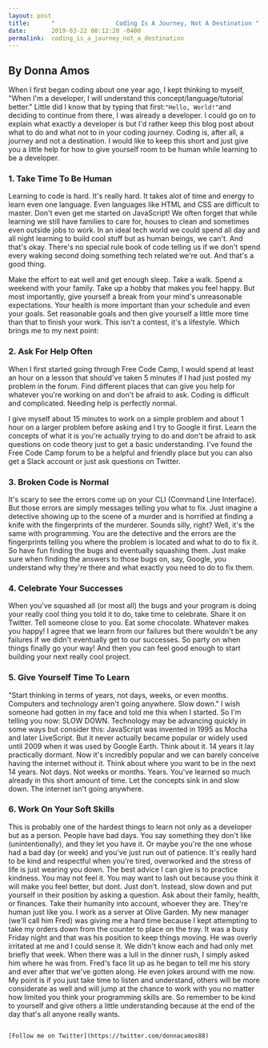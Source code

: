 ```yaml
---
layout: post
title:      "                 Coding Is A Journey, Not A Destination "
date:       2019-03-22 00:12:20 -0400
permalink:  coding_is_a_journey_not_a_destination
---
```


																																	                        
 ##                                                    By Donna Amos  

When I first began coding about one year ago, I kept thinking to myself, "When I'm a  developer, I will understand this concept/language/tutorial better." Little did I know that by typing that first:`"Hello, World!"`and deciding to continue from there, I was already a developer.  I could go on to explain what exactly a developer is but I'd rather keep this blog post about what to do and what not to in your coding journey. Coding is, after all, a journey and not a destination. I would like to keep this short and just give you a little help for how to give yourself room to be human while learning to be a developer. 
												
												
###                                                             1. Take Time To Be Human 


Learning to code is hard. It's really hard. It takes alot of time and energy to learn even one language. Even languages like HTML and CSS are difficult to master. Don't even get me started on JavaScript! We often forget that while learning we still have families to care for, houses to clean and sometimes even outside jobs to work. In an ideal tech world we could spend all day and all night learning to build cool stuff but as human beings, we can't. And that's okay. There's no special rule book of code telling us if we don't spend every waking second doing something tech related we're out. And that's a good thing. 
										
Make the effort to eat well and get enough sleep. Take a walk. Spend a weekend with your family. Take up a hobby that makes you feel happy. But most importantly, give yourself a break from your mind's unreasonable expectations. Your health is more important than your schedule and even your goals. Set reasonable goals and then give yourself a little more time than that to finish your work. This isn't a contest, it's a lifestyle. Which brings me to my next point:
										
###                                                              2. Ask For Help Often
        
When I first started going through Free Code Camp, I would spend at least an hour on a lesson that should've taken 5 minutes if I had just posted my problem in the forum. Find different places that can give you help for whatever you're working on and don't be afraid to ask. Coding is difficult and complicated. Needing help is perfectly normal. 
										
I give myself about 15 minutes to work on a simple problem and about 1 hour on a larger problem before asking and I try to Google it first. Learn the concepts of what it is you're actually trying to do and don't be afraid to ask questions on code theory just to get a basic understanding. I've found the Free Code Camp forum to be a helpful and friendly place but you can also get a Slack account or just ask questions on Twitter. 
									     
###                                                              3. Broken Code is Normal 

 It's scary to see the errors come up on your CLI (Command Line Interface). But those errors are simply messages telling you what to fix. Just imagine a detective showing up to the scene of a murder and is horrified at finding a knife with the fingerprints of the murderer. Sounds silly, right? Well, it's the same with programming. You are the detective and the errors are the fingerprints telling you where the problem is located and what to do to fix it. So have fun finding the bugs and eventually squashing them. Just make sure when finding the answers to those bugs on, say, Google, you understand why they're there and what exactly you need to do to fix them. 
									     
###                                                              4. Celebrate Your Successes 

When you've squashed all (or most all) the bugs and your program is doing your really cool thing you told it to do, take time to celebrate. Share it on Twitter. Tell someone close to you. Eat some chocolate. Whatever makes you happy! I agree that we learn from our failures but there wouldn't be any failures if we didn't eventually get to our successes. So party on when things finally go your way! And then you can feel good enough to start building your next really cool project. 
										
###                                                              5. Give Yourself Time To Learn 

 "Start thinking in terms of years, not days, weeks, or even months. Computers and technology aren't going anywhere. Slow down." I wish someone had gotten in my face and told me this when I started. So I'm telling you now: SLOW DOWN. 
Technology may be advancing quickly in some ways but consider this: JavaScript was invented in 1995 as Mocha and later LiveScript. But it never actually became popular or widely used until 2009 when it was used by Google Earth. Think about it. 14 years it lay practically dormant. Now it's incredibly popular and we can barely conceive having the internet without it. Think about where you want to be in the next 14 years. Not days. Not weeks or months. Years. You've learned so much already in this short amount of time. Let the concepts sink in and slow down. The internet isn't going anywhere. 

###                                                             6. Work On Your Soft Skills 
                 
This is probably one of the hardest things to learn not only as a developer but as a person. People have bad days. You say something they don't like (unintentionally), and they let you have it. Or maybe you're the one whose had a bad day (or week) and you've just run out of patience. It's really hard to be kind and respectful when you're tired, overworked and the stress of life is just wearing you down. 
								 The best advice I can give is to practice kindness. You may not feel it. You may want to lash out because you think it will make you feel better, but dont. Just don't. Instead, slow down and put yourself in their position by asking a question. Ask about their family, health, or finances. Take their humanity into account, whoever they are. They're human just like you. 
								 I work as a server at Olive Garden. My new manager (we'll call him Fred) was giving me a hard time because I kept attempting to take my orders down from the counter to place on the tray. It was a busy Friday night and that was his position to keep things moving. He was overly irritated at me and I could sense it. We didn't know each and had only met briefly that week. When there was a lull in the dinner rush, I simply asked him where he was from. Fred's face lit up as he began to tell me his story and ever after that we've gotten along. He even jokes around with me now.  
								 My point is if you just take time to listen and understand, others will be more considerate as well and will jump at the chance to work with you no matter how limited you think your programming skills are. So remember to be kind to yourself and give others a little understanding because at the end of the day that's all anyone really wants. 
								 
                                                                          [Follow me on Twitter](https://twitter.com/donnacamos88) 
								 
